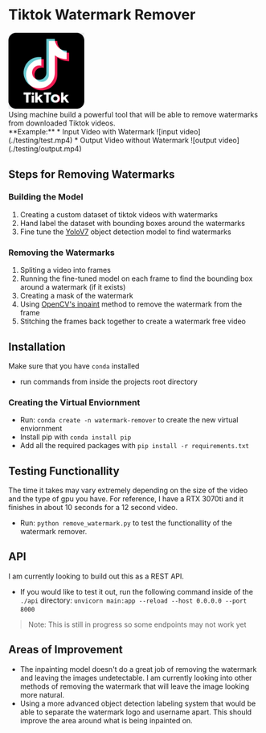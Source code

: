 # Tiktok Watermark Remover
<img src="./tiktok-logo.png"  width="30%" height="30%">
</br>
Using machine build a powerful tool that will be able to remove watermarks from downloaded Tiktok videos.
</br>
**Example:**
* Input Video with Watermark ![input video](./testing/test.mp4)
* Output Video without Watermark ![output video](./testing/output.mp4)



## Steps for Removing Watermarks
### Building the Model
1. Creating a custom dataset of tiktok videos with watermarks
2. Hand label the dataset with bounding boxes around the watermarks
3. Fine tune the [YoloV7](https://github.com/WongKinYiu/yolov7) object detection model to find watermarks

### Removing the Watermarks
1. Spliting a video into frames
2. Running the fine-tuned model on each frame to find the bounding box around a watermark (if it exists)
3. Creating a mask of the watermark
4. Using [OpenCV's inpaint](https://docs.opencv.org/3.4/df/d3d/tutorial_py_inpainting.html) method to remove the watermark from the frame
5. Stitching the frames back together to create a watermark free video


## Installation
Make sure that you have `conda` installed
* run commands from inside the projects root directory

### Creating the Virtual Enviornment
* Run: `conda create -n watermark-remover` to create the new virtual enviornment
* Install pip with `conda install pip`
* Add all the required packages with `pip install -r requirements.txt`

## Testing Functionallity
The time it takes may vary extremely depending on the size of the video and the type of gpu you have. For reference, I have a RTX 3070ti and it finishes in about 10 seconds for a 12 second video.
* Run: `python remove_watermark.py` to test the functionallity of the watermark remover.

## API
I am currently looking to build out this as a REST API. 
* If you would like to test it out, run the following command inside of the `./api` directory: `unvicorn main:app --reload --host 0.0.0.0 --port 8000`
> Note: This is still in progress so some endpoints may not work yet


## Areas of Improvement
* The inpainting model doesn't do a great job of removing the watermark and leaving the images undetectable. I am currently looking into other methods of removing the watermark that will leave the image looking more natural.
* Using a more advanced object detection labeling system that would be able to separate the watermark logo and username apart. This should improve the area around what is being inpainted on.
